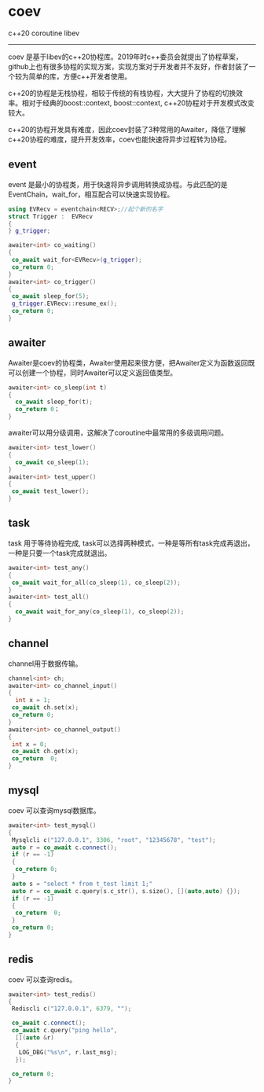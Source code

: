 # coev

c++20 coroutine libev

---

coev 是基于libev的c++20协程库。2019年时c++委员会就提出了协程草案，github上也有很多协程的实现方案，实现方案对于开发者并不友好，作者封装了一个较为简单的库，方便c++开发者使用。

c++20的协程是无栈协程，相较于传统的有栈协程，大大提升了协程的切换效率。相对于经典的boost::context, boost::context, c++20协程对于开发模式改变较大。

c++20的协程开发具有难度，因此coev封装了3种常用的Awaiter，降低了理解c++20协程的难度，提升开发效率，coev也能快速将异步过程转为协程。

## event

event 是最小的协程类，用于快速将异步调用转换成协程。与此匹配的是EventChain，wait_for<eventchain>，相互配合可以快速实现协程。

```cpp
using EVRecv = eventchain<RECV>;//起个新的名字
struct Trigger :  EVRecv
{
} g_trigger;

awaiter<int> co_waiting()
{ 
 co_await wait_for<EVRecv>(g_trigger);
 co_return 0;
}
awaiter<int> co_trigger()
{
 co_await sleep_for(5);
 g_trigger.EVRecv::resume_ex();
 co_return 0;
}
```

## awaiter

Awaiter是coev的协程类，Awaiter使用起来很方便，把Awaiter定义为函数返回既可以创建一个协程，同时Awaiter可以定义返回值类型。

```cpp
awaiter<int> co_sleep(int t)
{
  co_await sleep_for(t);
  co_return 0；
}
```

awaiter可以用分级调用，这解决了coroutine中最常用的多级调用问题。

```cpp
awaiter<int> test_lower()
{
  co_await co_sleep(1);
}
awaiter<int> test_upper()
{
 co_await test_lower();
}
```

## task

task 用于等待协程完成, task可以选择两种模式，一种是等所有task完成再退出，一种是只要一个task完成就退出。

```cpp
awaiter<int> test_any()
{
 co_await wait_for_all(co_sleep(1), co_sleep(2));
}
awaiter<int> test_all()
{
  co_await wait_for_any(co_sleep(1), co_sleep(2));
}
```

## channel

channel用于数据传输。

```cpp
channel<int> ch;
awaiter<int> co_channel_input()
{
  int x = 1;
 co_await ch.set(x); 
 co_return 0;
}
awaiter<int> co_channel_output()
{
 int x = 0;
 co_await ch.get(x);
 co_return  0;
}
```

## mysql

coev 可以查询mysql数据库。

```cpp
awaiter<int> test_mysql()
{
 Mysqlcli c("127.0.0.1", 3306, "root", "12345678", "test");
 auto r = co_await c.connect();
 if (r == -1)
 {
  co_return 0;
 }
 auto s = "select * from t_test limit 1;"
 auto r = co_await c.query(s.c_str(), s.size(), [](auto,auto) {});
 if (r == -1)
 {
  co_return  0;
 }
 co_return 0;
}
```

## redis

coev 可以查询redis。

```cpp
awaiter<int> test_redis()
{
 Rediscli c("127.0.0.1", 6379, "");

 co_await c.connect();
 co_await c.query("ping hello",
  [](auto &r)
  {
   LOG_DBG("%s\n", r.last_msg);
  });

 co_return 0;
}
```
